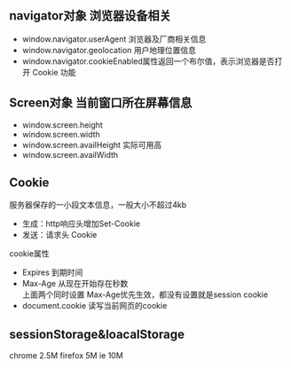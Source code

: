 ## navigator对象 浏览器设备相关
* window.navigator.userAgent  浏览器及厂商相关信息
* window.navigator.geolocation 用户地理位置信息
* window.navigator.cookieEnabled属性返回一个布尔值，表示浏览器是否打开 Cookie 功能

## Screen对象 当前窗口所在屏幕信息
* window.screen.height 
* window.screen.width 
* window.screen.availHeight 实际可用高
* window.screen.availWidth

## Cookie 
服务器保存的一小段文本信息，一般大小不超过4kb
* 生成：http响应头增加Set-Cookie
* 发送：请求头 Cookie   

cookie属性  
* Expires 到期时间
* Max-Age 从现在开始存在秒数      
上面两个同时设置 Max-Age优先生效，都没有设置就是session cookie  
* document.cookie 读写当前网页的cookie

## sessionStorage&loacalStorage
chrome 2.5M firefox 5M ie 10M